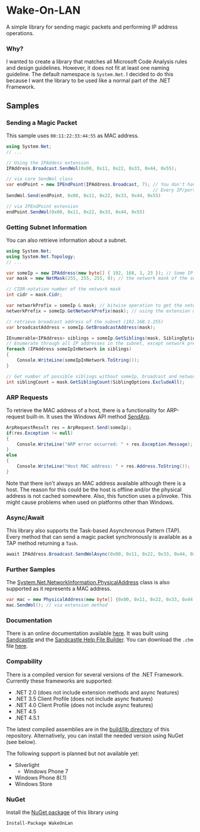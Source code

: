 # Wake-On-LAN

A simple library for sending magic packets and performing IP address operations.

### Why?
I wanted to create a library that matches all Microsoft Code Analysis rules and design guidelines.
However, it does not fit at least one naming guideline. The default namespace is `System.Net`. I decided to do this because I want the library to be used like a normal part of the .NET Framework.

## Samples

### Sending a Magic Packet
This sample uses `00:11:22:33:44:55` as MAC address.

```C#
using System.Net;
// ...

// Using the IPAddess extension
IPAddress.Broadcast.SendWol(0x00, 0x11, 0x22, 0x33, 0x44, 0x55);

// via core SendWol class
var endPoint = new IPEndPoint(IPAddress.Broadcast, 7); // You don't have to use Broadcast.
                                                       // Every IP/port-combination is possible.
SendWol.Send(endPoint, 0x00, 0x11, 0x22, 0x33, 0x44, 0x55)

// via IPEndPoint extension
endPoint.SendWol(0x00, 0x11, 0x22, 0x33, 0x44, 0x55)
```


### Getting Subnet Information
You can also retrieve information about a subnet.
```C#
using System.Net;
using System.Net.Topology;
// ...

var someIp = new IPAddress(new byte[] { 192, 168, 1, 23 }); // Some IP address in the subnet
var mask = new NetMask(255, 255, 255, 0); // the network mask of the subnet

// CIDR-notation number of the network mask
int cidr = mask.Cidr;

var networkPrefix = someIp & mask; // bitwise operation to get the network address (192.168.1.0)
networkPrefix = someIp.GetNetworkPrefix(mask); // using the extension method for IPAddress

// retrieve broadcast address of the subnet (192.168.1.255)
var broadcastAddress = someIp.GetBroadcastAddress(mask);

IEnumerable<IPAddress> siblings = someIp.GetSiblings(mask, SiblingOptions.ExcludeUnusable);
// Enumerate through all IP addresses in the subnet, except network prefix and broadcast (RFC 950, 2^n-2)
foreach (IPAddress someIpInNetwork in siblings)
{
    Console.WriteLine(someIpInNetwork.ToString());
}

// Get number of possible siblings without someIp, broadcast and network prefix
int siblingCount = mask.GetSiblingCount(SiblingOptions.ExcludeAll);
```

### ARP Requests
To retrieve the MAC address of a host, there is a functionality for ARP-request built-in. It uses the Windows API method [SendArp].
```C#
ArpRequestResult res = ArpRequest.Send(someIp);
if(res.Exception != null)
{
    Console.WriteLine("ARP error occurred: " + res.Exception.Message);
}
else
{
    Console.WriteLine("Host MAC address: " + res.Address.ToString());
}
```
Note that there isn't always an MAC address available although there is a host. The reason for this could be the host is offline and/or the physical address is not cached somewhere.
Also, this function uses a p/invoke. This might cause problems when used on platforms other than Windows.

### Async/Await
This library also supports the Task-based Asynchronous Pattern (TAP). Every method that can send a magic packet synchronously is available as a TAP method returning a `Task`.
```C#
await IPAddress.Broadcast.SendWolAsync(0x00, 0x11, 0x22, 0x33, 0x44, 0x55);
```

### Further Samples
The [System.Net.NetworkInformation.PhysicalAddress][5] class is also supported as it represents a MAC address.
```C#
var mac = new PhysicalAddress(new byte[] {0x00, 0x11, 0x22, 0x33, 0x44, 0x55});
mac.SendWol(); // via extension method
```

### Documentation
There is an online documentation available [here][0]. It was built using [Sandcastle] and the [Sandcastle Help File Builder].
You can download the `.chm` file [here][3].

### Compability
There is a compiled version for several versions of the .NET Framework. Currently these frameworks are supported:
- .NET 2.0 (does not include extension methods and async features)
- .NET 3.5 Client Profile (does not include async features)
- .NET 4.0 Client Profile (does not include async features)
- .NET 4.5
- .NET 4.5.1

The latest compiled assemblies are in the [build/lib directory][6] of this repository. Alternatively, you can install the needed version using NuGet (see below).

The following support is planned but not available yet:
- Silverlight
    - Windows Phone 7
- Windows Phone 8(.1)
- Windows Store

### NuGet
Install the [NuGet package][4] of this library using
```
Install-Package WakeOnLan
```

[0]: http://holz.nu/doc/wol
[Sandcastle]: https://sandcastle.codeplex.com
[Sandcastle Help File Builder]: https://shfb.codeplex.com
[SendArp]: http://msdn.microsoft.com/en-us/library/windows/desktop/aa366358(v=vs.85).aspx
[3]: https://github.com/nikeee/wake-on-lan/raw/master/src/Documentation/WOL45/Documentation.chm
[4]: https://nuget.org/packages/WakeOnLan
[5]: http://msdn.microsoft.com/en-us/library/system.net.networkinformation.physicaladdress(v=vs.110).aspx
[6]: https://github.com/nikeee/wake-on-lan/tree/master/build/lib
